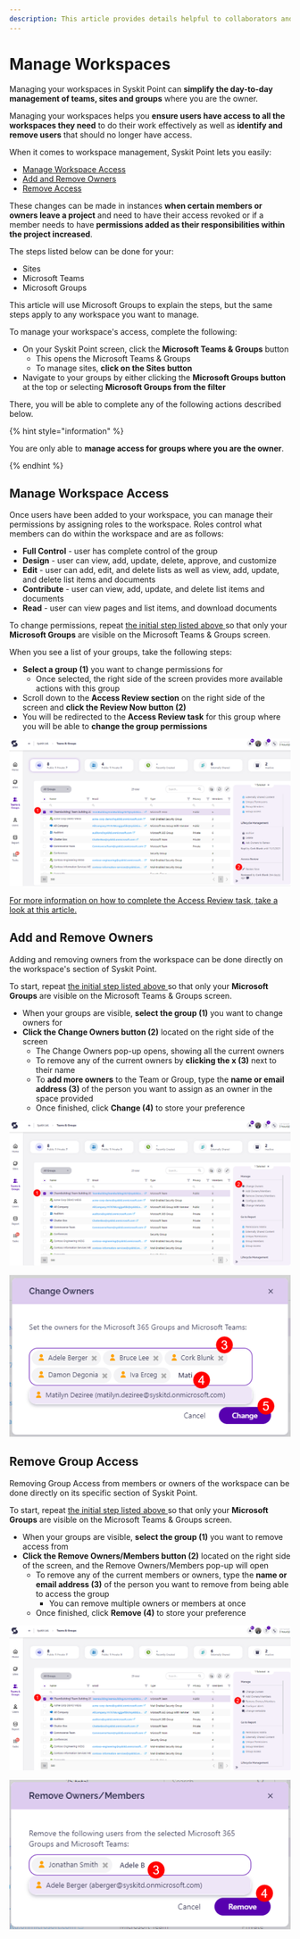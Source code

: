 ```yaml
---
description: This article provides details helpful to collaborators and site owners on how to manage your workspaces.
---
```


# Manage Workspaces

Managing your workspaces in Syskit Point can **simplify the day-to-day management of teams, sites and groups** where you are the owner.

Managing your workspaces helps you **ensure users have access to all the workspaces they need** to do their work effectively as well as **identify and remove users** that should no longer have access. 

When it comes to workspace management, Syskit Point lets you easily:
 * [Manage Workspace Access](#manage-workspace-access)
 * [Add and Remove Owners](#add-and-remove-owners)
 * [Remove Access](#remove-access)

These changes can be made in instances **when certain members or owners leave a project** and need to have their access revoked or if a member needs to have **permissions added as their responsibilities within the project increased**. 

The steps listed below can be done for your:
 * Sites
 * Microsoft Teams
 * Microsoft Groups

This article will use Microsoft Groups to explain the steps, but the same steps apply to any workspace you want to manage.  

To manage your workspace's access, complete the following: 

* On your Syskit Point screen, click the **Microsoft Teams & Groups** button
  * This opens the Microsoft Teams & Groups
  * To manage sites, **click on the Sites button**
* Navigate to your groups by either clicking the **Microsoft Groups button** at the top or selecting **Microsoft Groups from the filter**


There, you will be able to complete any of the following actions described below. 


{% hint style="information" %}

You are only able to **manage access for groups where you are the owner**.

{% endhint %}

## Manage Workspace Access

Once users have been added to your workspace, you can manage their permissions by assigning roles to the workspace. Roles control what members can do within the workspace and are as follows: 
  * **Full Control** - user has complete control of the group
  * **Design** - user can view, add, update, delete, approve, and customize
  * **Edit** - user can add, edit, and delete lists as well as view, add, update, and delete list items and documents
  * **Contribute** - user can view, add, update, and delete list items and documents
  * **Read** - user can view pages and list items, and download documents

To change permissions, repeat [the initial step listed above ](#manage-workspaces) so that only your **Microsoft Groups** are visible on the Microsoft Teams & Groups screen. 

When you see a list of your groups, take the following steps:

 * **Select a group (1)** you want to change permissions for
   * Once selected, the right side of the screen provides more available actions with this group
 * Scroll down to the **Access Review section** on the right side of the screen and **click the Review Now button (2)**
 * You will be redirected to the **Access Review task** for this group where you will be able to **change the group permissions**

![Change Group Permissions](../../.gitbook/assets/manage-group-access-change-group-permissions.png)

[For more information on how to complete the Access Review task, take a look at this article.](../resolve-governance-tasks/access-review.md)


## Add and Remove Owners

Adding and removing owners from the workspace can be done directly on the workspace's section of Syskit Point. 

To start, repeat [the initial step listed above ](#manage-workspaces) so that only your **Microsoft Groups** are visible on the Microsoft Teams & Groups screen. 

  * When your groups are visible, **select the group (1)** you want to change owners for
* **Click the Change Owners button (2)** located on the right side of the screen
    * The Change Owners pop-up opens, showing all the current owners
  * To remove any of the current owners by **clicking the x (3)** next to their name
  * To **add more owners** to the Team or Group, type the **name or email address (3)** of the person you want to assign as an owner in the space provided
  * Once finished, click **Change (4)** to store your preference

![Add and Remove Group Owners](../../.gitbook/assets/manage-group-access-add-remove-group-owners.png)

![Add and Remove Group Owners Selection Step](../../.gitbook/assets/manage-group-access-add-remove-group-owners-selection.png)

## Remove Group Access

Removing Group Access from members or owners of the workspace can be done directly on its specific section of Syskit Point. 

To start, repeat [the initial step listed above ](#manage-workspace) so that only your **Microsoft Groups** are visible on the Microsoft Teams & Groups screen. 

  * When your groups are visible, **select the group (1)** you want to remove access from
* **Click the Remove Owners/Members button (2)** located on the right side of the screen, and the Remove Owners/Members pop-up will open
  * To remove any of the current members or owners, type the **name or email address (3)** of the person you want to remove from being able to access the group
    * You can remove multiple owners or members at once
  * Once finished, click **Remove (4)** to store your preference

![Remove Group Access](../../.gitbook/assets/manage-group-access-remove-group-access.png)

![Remove Owners or Members](../../.gitbook/assets/manage-group-access-remove-group-access-owners-members.png)